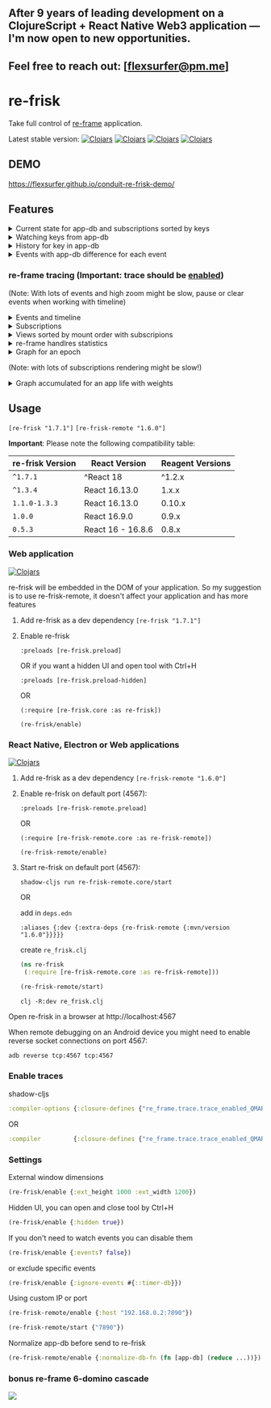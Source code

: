 ##   After 9 years of leading development on a ClojureScript + React Native Web3 application — I'm now open to new opportunities.

##  Feel free to reach out: [flexsurfer@pm.me]

# re-frisk

Take full control of [re-frame](https://github.com/Day8/re-frame) application.

Latest stable version: [![Clojars](https://img.shields.io/clojars/v/re-frisk.svg)](https://clojars.org/re-frisk) [![Clojars](https://img.shields.io/clojars/dt/re-frisk.svg)](https://clojars.org/re-frisk) [![Clojars](https://img.shields.io/clojars/v/re-frisk-remote.svg)](https://clojars.org/re-frisk-remote) [![Clojars](https://img.shields.io/clojars/dt/re-frisk-remote.svg)](https://clojars.org/re-frisk-remote)

## DEMO

https://flexsurfer.github.io/conduit-re-frisk-demo/

## Features

<details><summary>Current state for app-db and subscriptions sorted by keys</summary>
<img src="./img/feature-app-db.png" height="300">
</details>

<details><summary>Watching keys from app-db</summary>
<img src="./img/feature-watch.png" height="300">
</details>

<details><summary>History for key in app-db</summary>
<img src="./img/feature-history.png" height="300">
</details>

<details><summary>Events with app-db difference for each event</summary>
<img src="./img/feature-event.png" height="300">
</details>

### re-frame tracing (**Important**: trace should be [enabled](https://github.com/flexsurfer/re-frisk#enable-traces))

(Note: With lots of events and high zoom might be slow, pause or clear events when working with timeline)
<details><summary>Events and timeline</summary>
<img src="./img/feature-timeline.png" height="300">
</details>

<details><summary>Subscriptions</summary>
<img src="/img/feature-subs.png" height="300">
</details>

<details><summary>Views sorted by mount order with subscripions </summary>
<img src="/img/feature-views.png" height="300">
</details>

<details><summary>re-frame handlres statistics</summary>
<img src="/img/feature-stat.png" height="300">
</details>

<details><summary>Graph for an epoch</summary>
<img src="/img/feature-event-subs-graph.png" height="300">
</details>

(Note: with lots of subscriptions rendering might be slow!)
<details><summary> Graph accumulated for an app life with weights</summary>
<img src="/img/feature-subs-app-graph.png" height="300">
</details>

## Usage

`[re-frisk "1.7.1"]` 
`[re-frisk-remote "1.6.0"]` 

**Important**: Please note the following compatibility table:

re-frisk Version     | React Version    | Reagent Versions 
-------------------- |------------------|-----------------
`^1.7.1`             | ^React 18        | ^1.2.x          |
`^1.3.4`             | React 16.13.0    | 1.x.x           |
`1.1.0-1.3.3`        | React 16.13.0    | 0.10.x          |
`1.0.0`              | React 16.9.0     | 0.9.x           |
`0.5.3`              | React 16 - 16.8.6 | 0.8.x           | 

### Web application

[![Clojars](https://img.shields.io/clojars/v/re-frisk.svg)](https://clojars.org/re-frisk)

re-frisk will be embedded in the DOM of your application. So my suggestion is to use re-frisk-remote, it doesn't affect your application and has more features
 
1. Add re-frisk as a dev dependency  `[re-frisk "1.7.1"]` 

2. Enable re-frisk

    `:preloads [re-frisk.preload]`

    OR if you want a hidden UI and open tool with Ctrl+H

    `:preloads [re-frisk.preload-hidden]`

    OR
    
    `(:require [re-frisk.core :as re-frisk])`
    
    `(re-frisk/enable)`
      

### React Native, Electron or Web applications

[![Clojars](https://img.shields.io/clojars/v/re-frisk-remote.svg)](https://clojars.org/re-frisk-remote)

1. Add re-frisk as a dev dependency `[re-frisk-remote "1.6.0"]` 

2. Enable re-frisk on default port (4567):

    `:preloads [re-frisk-remote.preload]`

    OR

    `(:require [re-frisk-remote.core :as re-frisk-remote])`
    
    `(re-frisk-remote/enable)`
    
3. Start re-frisk on default port (4567):

    `shadow-cljs run re-frisk-remote.core/start`

    OR
    
    add in `deps.edn`
    
    `:aliases {:dev {:extra-deps {re-frisk-remote {:mvn/version "1.6.0"}}}}}`
    
    create `re_frisk.clj`
    
    ```clojure
   (ns re-frisk
     (:require [re-frisk-remote.core :as re-frisk-remote]))
   
   (re-frisk-remote/start)
    ```
    
    `clj -R:dev re_frisk.clj`

Open re-frisk in a browser at http://localhost:4567

When remote debugging on an Android device you might need to enable reverse socket connections on port 4567:

```bash
adb reverse tcp:4567 tcp:4567
```
### Enable traces

shadow-cljs
```clojure
:compiler-options {:closure-defines {"re_frame.trace.trace_enabled_QMARK_" true}}
```

OR

```clojure
:compiler         {:closure-defines {"re_frame.trace.trace_enabled_QMARK_" true}}
```

### Settings

External window dimensions

```clojure
(re-frisk/enable {:ext_height 1000 :ext_width 1200})
```

Hidden UI, you can open and close tool by Ctrl+H

```clojure
(re-frisk/enable {:hidden true})
```


If you don't need to watch events you can disable them

```clojure
(re-frisk/enable {:events? false})
```

or exclude specific events 

```clojure
(re-frisk/enable {:ignore-events #{::timer-db}})
```

Using custom IP or port

```clojure
(re-frisk-remote/enable {:host "192.168.0.2:7890"})

(re-frisk-remote/start {"7890"})
```

Normalize app-db before send to re-frisk

```clojure
(re-frisk-remote/enable {:normalize-db-fn (fn [app-db] (reduce ...))})
```


### bonus re-frame 6-domino cascade

[<img src="https://docs.google.com/drawings/d/1ptKAIPfb_gtwwSqYmt-JGTkwPVm_6LeWjjm-FcWznBs/pub?w=1786&amp;h=916">](
https://docs.google.com/drawings/d/1ptKAIPfb_gtwwSqYmt-JGTkwPVm_6LeWjjm-FcWznBs/edit?usp=sharing)
